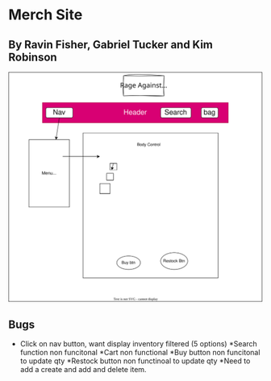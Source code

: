 # Merch Site

## By Ravin Fisher, Gabriel Tucker and Kim Robinson

![Diagram of components](src/images/diagram.drawio.svg)

## Bugs
* Click on nav button, want display inventory filtered (5 options)
*Search function non funcitonal
*Cart non functional
*Buy button non funcitonal to update qty
*Restock button non functinoal to update qty
*Need to add a create and add and delete item.